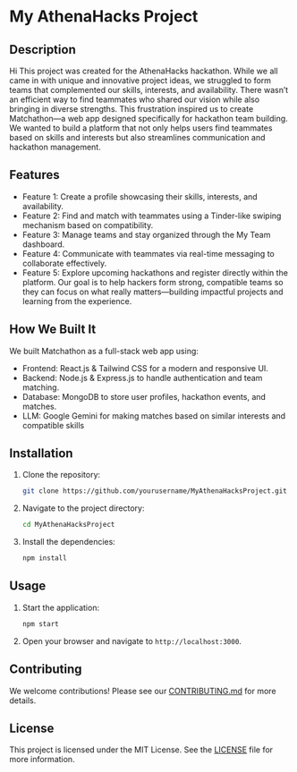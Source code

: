 # My AthenaHacks Project

## Description

Hi
This project was created for the AthenaHacks hackathon. While we all came in with unique and innovative project ideas, we struggled to form teams that complemented our skills, interests, and availability. There wasn’t an efficient way to find teammates who shared our vision while also bringing in diverse strengths. This frustration inspired us to create Matchathon—a web app designed specifically for hackathon team building. We wanted to build a platform that not only helps users find teammates based on skills and interests but also streamlines communication and hackathon management.

## Features

- Feature 1: Create a profile showcasing their skills, interests, and availability.
- Feature 2: Find and match with teammates using a Tinder-like swiping mechanism based on compatibility.
- Feature 3: Manage teams and stay organized through the My Team dashboard.
- Feature 4: Communicate with teammates via real-time messaging to collaborate effectively.
- Feature 5: Explore upcoming hackathons and register directly within the platform. Our goal is to help hackers form strong, compatible teams so they can focus on what really matters—building impactful projects and learning from the experience.

## How We Built It 
We built Matchathon as a full-stack web app using: 
- Frontend: React.js & Tailwind CSS for a modern and responsive UI.
- Backend: Node.js & Express.js to handle authentication and team matching.
- Database: MongoDB to store user profiles, hackathon events, and matches.
- LLM: Google Gemini for making matches based on similar interests and compatible skills

## Installation

1. Clone the repository:
   ```bash
   git clone https://github.com/yourusername/MyAthenaHacksProject.git
   ```
2. Navigate to the project directory:
   ```bash
   cd MyAthenaHacksProject
   ```
3. Install the dependencies:
   ```bash
   npm install
   ```

## Usage

1. Start the application:
   ```bash
   npm start
   ```
2. Open your browser and navigate to `http://localhost:3000`.

## Contributing

We welcome contributions! Please see our [CONTRIBUTING.md](CONTRIBUTING.md) for more details.

## License

This project is licensed under the MIT License. See the [LICENSE](LICENSE) file for more information.

